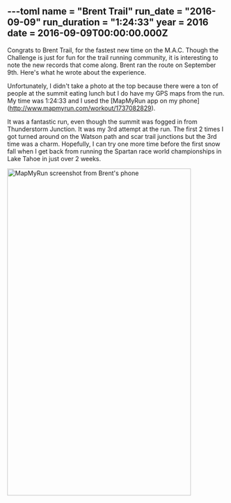 ---toml
name = "Brent Trail"
run_date = "2016-09-09"
run_duration = "1:24:33"
year = 2016
date = 2016-09-09T00:00:00.000Z
---
Congrats to Brent Trail, for the fastest new time on the M.A.C. Though the Challenge is just for fun for the trail running community, it is interesting to note the new records that come along. Brent ran the route on September 9th. Here's what he wrote about the experience.

Unfortunately, I didn't take a photo at the top because there were a ton of people at the summit eating lunch but I do have my GPS maps from the run. My time was 1:24:33 and I used the \[MapMyRun app on my phone](http://www.mapmyrun.com/workout/1737082829).

It was a fantastic run, even though the summit was fogged in from Thunderstorm Junction. It was my 3rd attempt at the run. The first 2 times I got turned around on the Watson path and scar trail junctions but the 3rd time was a charm. Hopefully, I can try one more time before the first snow fall when I get back from running the Spartan race world championships in Lake Tahoe in just over 2 weeks.

<img src="/assets/images/uploads/tumblrodovv2dojl1teh94yo1500.png" alt="MapMyRun screenshot from Brent's phone" width="422" height="750" class="img-fluid">